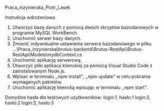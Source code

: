 Praca_inzynierska_Piotr_Lasek

Instrukcja wdrożeniowa
1. Utworzyć bazę danych z pomocą dwóch skryptów bazodanowych w programie MySQL WorkBench.
2. Uruchomić serwer bazy danych.
3. Zmienić indywidualne ustawienia serwera bazodanowego w pliku ...\Praca_inzynierska\brutus-backend\Brutus-RestApi\Brutus-RestApi\Models\mydbContext.cs
4. Uruchomić aplikację serwerową.
5. Otworzyć pliki aplikacji klienckiej za pomocą Visual Studio Code z zainstalowanym Node.js.
6. Wpisać w terminalu ,,npm install", ,,npm update" w celu pobrania wymaganych pakietów.
7. Uruchomić aplikację kliencką wpisując w terminalu ,,npm start".

Domyślne hasła dla testowych użytkowników:
login:1, hasło:1
login:2, hasło:2
login:3, hasło:3
